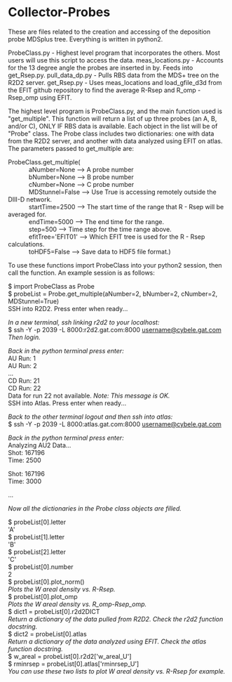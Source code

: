 # Collector-Probes

These are files related to the creation and accessing of the deposition probe MDSplus tree. Everything is written in python2. 

ProbeClass.py - Highest level program that incorporates the others. Most users will use this script to access the data.
meas\_locations.py - Accounts for the 13 degree angle the probes are inserted in by. Feeds into get\_Rsep.py. 
pull\_data\_dp.py - Pulls RBS data from the MDS+ tree on the R2D2 server.
get\_Rsep.py - Uses meas\_locations and load\_gfile\_d3d from the EFIT github repository to find the average R-Rsep and R\_omp -
Rsep\_omp using EFIT. 

The highest level program is ProbeClass.py, and the main function used is "get\_multiple". This function will return a list of up three
probes (an A, B, and/or C), ONLY IF RBS data is available. Each object in the list will be of "Probe" class. The Probe class includes 
two dictionaries: one with data from the R2D2 server, and another with data analyzed using EFIT on atlas. The parameters passed to
get\_multiple are:

ProbeClass.get\_multiple(  
&nbsp; &nbsp; &nbsp; &nbsp; &nbsp; &nbsp; aNumber=None       --> A probe number  
&nbsp; &nbsp; &nbsp; &nbsp; &nbsp; &nbsp; bNumber=None       --> B probe number  
&nbsp; &nbsp; &nbsp; &nbsp; &nbsp; &nbsp; cNumber=None       --> C probe number  
&nbsp; &nbsp; &nbsp; &nbsp; &nbsp; &nbsp; MDStunnel=False    --> Use True is accessing remotely outside the DIII-D network.  
&nbsp; &nbsp; &nbsp; &nbsp; &nbsp; &nbsp; startTime=2500     --> The start time of the range that R - Rsep will be averaged for.  
&nbsp; &nbsp; &nbsp; &nbsp; &nbsp; &nbsp; endTime=5000       --> The end time for the range.  
&nbsp; &nbsp; &nbsp; &nbsp; &nbsp; &nbsp; step=500           --> Time step for the time range above.  
&nbsp; &nbsp; &nbsp; &nbsp; &nbsp; &nbsp; efitTree='EFIT01'  --> Which EFIT tree is used for the R - Rsep calculations.  
&nbsp; &nbsp; &nbsp; &nbsp; &nbsp; &nbsp; toHDF5=False       --> Save data to HDF5 file format.)  
                       
To use these functions import ProbeClass into your python2 session, then call the function. An example session is as follows:  

$ import ProbeClass as Probe  
$ probeList = Probe.get\_multiple(aNumber=2, bNumber=2, cNumber=2, MDStunnel=True)  
SSH into R2D2. Press enter when ready...  

_In a new terminal, ssh linking r2d2 to your localhost:_  
$ ssh -Y -p 2039 -L 8000:r2d2.gat.com:8000 username@cybele.gat.com  
_Then login._  

_Back in the python terminal press enter:_  
AU Run: 1  
AU Run: 2  
...  
CD Run: 21  
CD Run: 22  
Data for run 22 not available. _Note: This message is OK._  
SSH into Atlas. Press enter when ready...  
  
_Back to the other terminal logout and then ssh into atlas:_  
$ ssh -Y -p 2039 -L 8000:atlas.gat.com:8000 username@cybele.gat.com  
  
_Back in the python terminal press enter:_  
Analyzing AU2 Data...  
Shot: 167196  
Time: 2500  
  
Shot: 167196  
Time: 3000  
  
...  
  
_Now all the dictionaries in the Probe class objects are filled._  
  
$ probeList[0].letter  
'A'  
$ probeList[1].letter  
'B'  
$ probeList[2].letter  
'C'  
$ probeList[0].number  
2  
$ probeList[0].plot\_norm()  
_Plots the W areal density vs. R-Rsep._  
$ probeList[0].plot\_omp  
_Plots the W areal density vs. R\_omp-Rsep\_omp._  
$ dict1 = probeList[0].r2d2DICT  
_Return a dictionary of the data pulled from R2D2. Check the r2d2 function docstring._  
$ dict2 = probeList[0].atlas  
_Return a dictionary of the data analyzed using EFIT. Check the atlas function docstring._  
$ w\_areal = probeList[0].r2d2['w\_areal\_U']  
$ rminrsep = probeList[0].atlas['rminrsep\_U']  
_You can use these two lists to plot W areal density vs. R-Rsep for example._  
  
